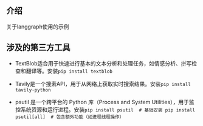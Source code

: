 ## 介绍

关于langgraph使用的示例

## 涉及的第三方工具

- TextBlob适合用于快速进行基本的文本分析和处理任务，如情感分析、拼写检查和翻译等。安装`pip install textblob`

- Tavily是一个搜索API，用于从网络上获取实时搜索结果。安装`pip install tavily-python`
  
- psutil 是一个跨平台的 Python 库（Process and System Utilities），用于监控系统资源和运行进程。安装`pip install psutil  # 基础安装
pip install psutil[all]  # 包含额外功能（如进程线程操作）`
